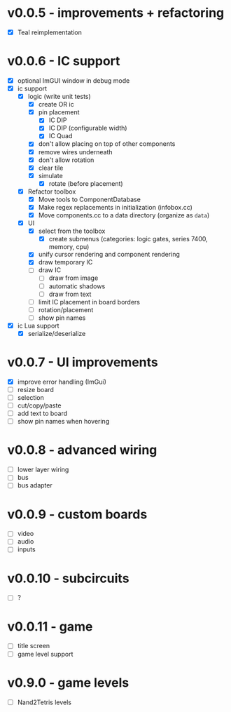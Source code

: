 # v0.0.5 - improvements + refactoring

- [x] Teal reimplementation

# v0.0.6 - IC support

- [x] optional ImGUI window in debug mode
- [x] ic support
  - [x] logic (write unit tests)
    - [x] create OR ic
    - [x] pin placement
      - [x] IC DIP
      - [x] IC DIP (configurable width)
      - [x] IC Quad
    - [x] don't allow placing on top of other components
    - [x] remove wires underneath
    - [x] don't allow rotation
    - [x] clear tile
    - [x] simulate
      - [x] rotate (before placement)
  - [x] Refactor toolbox
    - [x] Move tools to ComponentDatabase
    - [x] Make regex replacements in initialization (infobox.cc)
    - [x] Move components.cc to a data directory (organize as `data`)
  - [x] UI
    - [x] select from the toolbox
      - [x] create submenus (categories: logic gates, series 7400, memory, cpu)
    - [x] unify cursor rendering and component rendering
    - [x] draw temporary IC
    - [ ] draw IC
      - [ ] draw from image
      - [ ] automatic shadows
      - [ ] draw from text
    - [ ] limit IC placement in board borders
    - [ ] rotation/placement
    - [ ] show pin names
- [x] ic Lua support
  - [x] serialize/deserialize

# v0.0.7 - UI improvements

- [x] improve error handling (ImGui)
- [ ] resize board
- [ ] selection
- [ ] cut/copy/paste
- [ ] add text to board
- [ ] show pin names when hovering

# v0.0.8 - advanced wiring

- [ ] lower layer wiring
- [ ] bus
- [ ] bus adapter

# v0.0.9 - custom boards

- [ ] video
- [ ] audio
- [ ] inputs

# v0.0.10 - subcircuits

- [ ] ?

# v0.0.11 - game

- [ ] title screen
- [ ] game level support

# v0.9.0 - game levels

- [ ] Nand2Tetris levels
